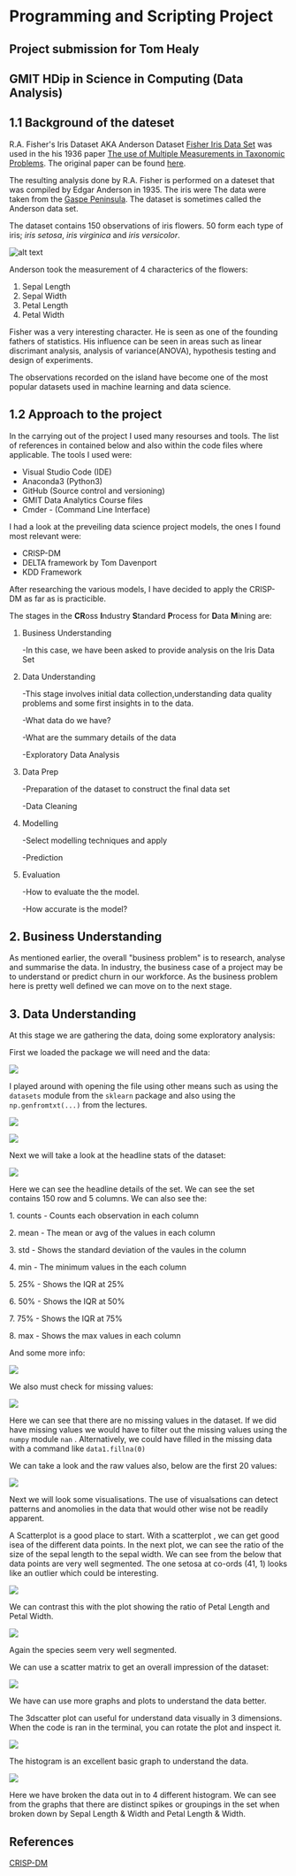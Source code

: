 # Programming and Scripting Project
## Project submission for Tom Healy 
## GMIT HDip in Science in Computing (Data Analysis)

## 1.1 Background of the dateset
R.A. Fisher's Iris Dataset AKA Anderson Dataset [Fisher Iris Data Set](https://archive.ics.uci.edu/ml/machine-learning-databases/iris/iris.data) was used in the his 1936 paper [The use of Multiple Measurements in Taxonomic Problems](http://rcs.chemometrics.ru/Tutorials/classification/Fisher.pdf). The original paper can be found [here](https://onlinelibrary.wiley.com/doi/epdf/10.1111/j.1469-1809.1936.tb02137.x).

The resulting analysis done by R.A. Fisher is performed on a dateset that was compiled by  Edgar Anderson in 1935. The iris were The data were taken from the [Gaspe Peninsula](https://goo.gl/maps/yFc3grbU6NN2). The dataset is sometimes called the Anderson data set.

The dataset contains 150 observations of iris flowers. 50 form each type of iris; _iris setosa_, _iris virginica_ and _iris versicolor_.

![alt text](https://cdn-images-1.medium.com/max/2100/1*2uGt_aWJoBjqF2qTzRc2JQ.jpeg "Iris Pic")

 Anderson took the measurement of 4 characterics of the flowers:

1. Sepal Length
2. Sepal Width
3. Petal Length
4. Petal Width

Fisher was a very interesting character. He is seen as one of the founding fathers of statistics. His influence can be seen in areas such as linear discrimant analysis, analysis of variance(ANOVA), hypothesis testing and design of experiments.

The observations recorded on the island have become one of the most popular datasets used in machine learning and data science.

## 1.2 Approach to the project

In the carrying out of the project I used many resourses and tools. The list of references in contained below and also within the code files where applicable. The tools I used were:
<ul>
    <li>Visual Studio Code (IDE)</li>
    <li>Anaconda3 (Python3)</li>
    <li>GitHub (Source control and versioning)</li>
    <li>GMIT Data Analytics Course files</li>
    <li>Cmder - (Command Line Interface)</li>
</ul>

I had a look at the preveiling data science project models, the ones I found most relevant were:
<ul>
    <li>CRISP-DM</li>
    <li>DELTA framework by Tom Davenport</li>
    <li>KDD Framework </li>
</ul>
After researching the various models, I have decided to apply the CRISP-DM as far as is practicible.

The stages in the **CR**oss **I**ndustry **S**tandard **P**rocess for **D**ata **M**ining   are:

1. Business Understanding
    <p>-In this case, we have been asked to provide analysis on the Iris Data Set</p>
2. Data Understanding
    <p>-This stage involves initial data collection,understanding data quality problems and  some first insights in to the data.</p>
    <p>-What data do we have?</p>
    <p>-What are the summary details of the data</p>
    <p>-Exploratory Data Analysis</p>
3. Data Prep
    <p>-Preparation of the dataset to construct the final data set</p>
    <p>-Data Cleaning</p>
4. Modelling
    <p>-Select modelling techniques and apply</p>
    <p>-Prediction</p>
5. Evaluation
    <p>-How to evaluate the the model.</p>
    <p>-How accurate is the model?</p>

## 2. Business Understanding
As mentioned earlier, the overall "business problem" is to research, analyse and summarise the data. In industry, the business case of a project may be to understand or predict churn in our workforce. As the business problem here is pretty well defined we can move on to the next stage.

## 3. Data Understanding
At this stage we are gathering the data, doing some exploratory analysis:

First we loaded the package we will need and the data:

<p align="left">
<img src="https://github.com/tomhealy1/project/blob/master/way3.PNG">

I played around with opening the file using other means such as using the ```datasets``` module from the ```sklearn``` package and also using the ```np.genfromtxt(...)``` from the lectures.

<p align="left">
<img src="https://github.com/tomhealy1/project/blob/master/Load_data.PNG">
</p>


<p align="left">
<img src="https://github.com/tomhealy1/project/blob/master/open_file_%202.PNG">

Next we will take a look at the headline stats of the dataset:

<p align="left">
<img src="https://github.com/tomhealy1/project/blob/master/headline.PNG">

Here we can see the headline details of the set. We can see the set contains 150 row and 5 columns.
We can also see the:
     <p>1. counts   - Counts each observation in each column</p>
     <p>2. mean     - The mean or avg of the values in each column</p>
     <p>3. std      - Shows the standard deviation of the vaules in the column</p>
     <p>4. min      - The minimum values in the each column</p>
     <p>5. 25%      - Shows the IQR at 25%</p>
     <p>6. 50%      - Shows the IQR at 50%</p>
     <p>7. 75%      - Shows the IQR at 75%</p>
     <p>8. max      - Shows the max values in each column</p>

And some more info:

<p align="left">
<img src="https://github.com/tomhealy1/project/blob/master/mean_max_mean.PNG">

We also must check for missing values:
<p align="left">
<img src="https://github.com/tomhealy1/project/blob/master/missing_values.PNG">

Here we can see that there are no missing values in the dataset. If we did have missing values we would have to filter out the missing values using the ```numpy``` module ```nan``` . Alternatively, we could have filled in the missing data with a command like ```data1.fillna(0)```

We can take a look and the raw values also, below are the first 20 values:

<p align="left">
<img src="https://github.com/tomhealy1/project/blob/master/top20.PNG">

Next we will look some visualisations. The use of visualsations can detect patterns and anomolies in the data that would other wise not be readily apparent.

A Scatterplot is a good place to start. With a scatterplot , we can get good isea of the different data points. In the next plot, we can see the ratio of the size of the sepal length to the sepal width. We can see from the below that data points are very well segmented. The one setosa at co-ords (41, 1) looks like an outlier which could be interesting.

<p align="left">
<img src="https://github.com/tomhealy1/project/blob/master/Sepal_Length_Width_Ratio.png">

We can contrast this with the plot showing the ratio of Petal Length and Petal Width.

<p align="left">
<img src="https://github.com/tomhealy1/project/blob/master/petal_length_petal_width.png">

Again the species seem very well segmented. 

We can use a scatter matrix to get an overall impression of the dataset:

<p align="left">
<img src="https://github.com/tomhealy1/project/blob/master/scattermatrix.png">

We have can use more graphs and plots to understand the data better.

The 3dscatter plot can useful for understand data visually in 3 dimensions. When the code is ran in the terminal, you can rotate the plot and inspect it. 

<p align="left">
<img src="https://github.com/tomhealy1/project/blob/master/3d.png">

The histogram is an excellent basic graph to understand the data.

<p align="centre">
<img src="https://github.com/tomhealy1/project/blob/master/hist.png">

Here we have broken the data out in to 4 different histogram. We can see from the graphs that there are distinct spikes or groupings in the set when broken down by Sepal Length & Width and Petal Length & Width.



## References
[CRISP-DM](https://citeseerx.ist.psu.edu/viewdoc/download?doi=10.1.1.198.5133&rep=rep1&type=pdf)

